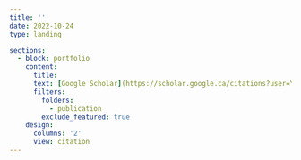 ```yaml
---
title: ''
date: 2022-10-24
type: landing

sections:
  - block: portfolio
    content:
      title: 
      text: [Google Scholar](https://scholar.google.ca/citations?user=YPTLkLEAAAAJ&hl=en)
      filters:
        folders:
          - publication
        exclude_featured: true
    design:
      columns: '2'
      view: citation
---
```

